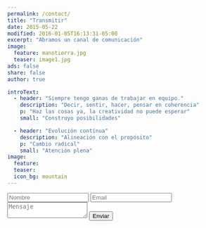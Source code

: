 ```yaml
---
permalink: /contact/
title: "Transmitir"
date: 2015-05-22
modified: 2016-01-05T16:13:31-05:00
excerpt: "Abramos un canal de comunicación"
image:
  feature: manotierra.jpg
  teaser: image1.jpg
ads: false
share: false
author: true

introText:
  - header: "Siempre tengo ganas de trabajar en equipo."
    description: "Decir, sentir, hacer, pensar en coherencia"
    p: "Haz las cosas ya, la creatividad no puede esperar"
    small: "Construyo posibilidades"

  - header: "Evolución contínua"
    description: "Alineación con el propósito"
    p: "Cambio radical"
    small: "Atención plena"
image:
  feature:
  teaser:
  icon_bg: mountain
---
```


<div class="Contact">

  <form class="Contact__form" id="contactform" method="POST">
  <input type="text" name="name" placeholder="Nombre">
  <input type="email" name="replyto" placeholder="Email">
  <input type="hidden" name="subject" value="sergiofores.es contact form" />
  <textarea name="message" placeholder="Mensaje" class="Contact__textarea"></textarea>

  <input type="submit" value="Enviar" class="btn btn--success">

  <input type="hidden" name="next" value="http://sergiofores.es/" />
  <input type="text" name="gotcha" style="display:none" />

  </form>

</div>
<script>{% include formspree.js %}</script>
